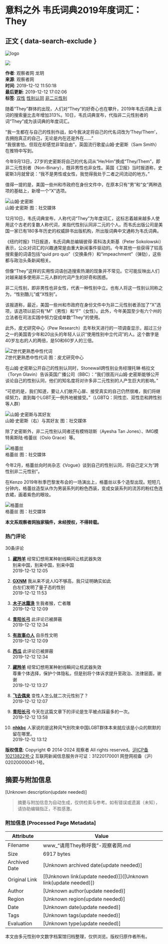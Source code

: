 # 意料之外 韦氏词典2019年度词汇：They

## 正文 { data-search-exclude }


![logo](../images/mian-logo.png)

![](https://i.guancha.cn/users/20191111101059446.jpg)

**作者**: 观察者网 龙玥  
**来源**: 观察者网  
**时间**: 2019-12-12 11:50:18  
**最后更新**: 2019-12-12 17:02:06  
**标签**: [双性](https://user.guancha.cn/main/search?click=news&keyword=%E5%8F%8C%E6%80%A7) [性别认同](https://user.guancha.cn/main/search?click=news&keyword=%E6%80%A7%E5%88%AB%E8%AE%A4%E5%90%8C) [非二元性别](https://user.guancha.cn/main/search?click=news&keyword=%E9%9D%9E%E4%BA%8C%E5%85%83%E6%80%A7%E5%88%AB)

随着“They”群体的出现，人们对“They”的好奇心也在攀升，2019年韦氏词典上该词的搜索量比去年增加313%。10日，韦氏词典宣布，代指非二元性别者的词“They”成为该词典的年度词汇。

“我一生都在与自己的性别作战，如今我决定将自己的代名词改为‘They/Them’，去拥抱真正的自己，无论是内在还是外在……”  
“我很害怕，但现在却感觉非常自由”，英国流行歌星山姆·史密斯（Sam Smith）在推特中写到。

今年9月13日，27岁的史密斯将自己的代名词从“He/Him”换成“They/Them”，即非二元性别者（Non-Binary），既非男性也非女性。英国《卫报》当时报道称，史密斯3月就曾说：“我不是男性或女性，我觉得我处于二者之间流动的地方。”

值得一提的是，美国一些州和市政府在身份文件中，在原本只有“男”和“女”两种选项的基础上，新增一个“X”选项。

![山姆·史密斯](https://i.guancha.cn/news/social/2019/12/12/20191212105204479.png)  
山姆·史密斯 图：社交媒体

12月10日，韦氏词典宣布，人称代词“They”为年度词汇，这标志着越来越多人使用这个古老的复数人称代词，来指代性别认同非二元的个人。而韦氏出版公司是美国一家已有180多年历史的权威辞书出版机构，所出版词典中文通称为韦氏词典。

《纽约时报》11日报道，韦氏词典总编辑彼得·索科洛夫斯基（Peter Sokolowski）表示，公众对词汇的兴趣通常是由重大新闻事件驱动的。今年其他一些获得了较高搜索量的词语包括“quid pro quo”（交换条件）和“impeachment”（弹劾），这些都与政治头条新闻相关。

但像“They”这样的实用性词语创造搜索热潮的现象并不常见。它可能反映出人们对越来越多使用非二元人群的代词产生的好奇和困惑。

非二元性别，即非男性也非女性，代表一种性别中立。也有人将这一性别认同称之为，“性别酷儿”或“X性别”。

该报道称，最近，美国一些州和市政府在身份文件中为非二元性别者添加了“X”选项，该选项以前只有“M”（男性）和“F”（女性）。此外，今年美国至少有六个州的立法者在司法实践中努力促成单数“They”的使用。

此外，皮尤研究中心（Pew Research）去年秋天进行的一项调查显示，超过三分之一的美国青少年和20出头的年轻人认识“使用性别中立代词”的人。这个数字是40岁左右的人的两倍，是50和60岁人的三倍。

![Z世代更熟悉中性代词](https://i.guancha.cn/news/external/2019/12/12/20191212105004748.png)  
Z世代更熟悉中性代词 图：皮尤研究中心

在山姆·史密斯公开自己的性别认同时，Stonewall跨性别业务经理托琳·格拉文（Toryn Glavin）告诉英国广播公司（BBC）：“我们很高兴山姆·史密斯能够公开谈论自己的性别认同，他们的知名度将对许多非二元性别的人产生巨大的影响。”

“可悲的是，我们知道，要让人们敞开心扉、接受真实的自己仍然很难，我们将继续努力，直到每个LGBT无一例外地被接受。”（LGBTQ：同性恋、双性恋和跨性别等人群）

![山姆·史密斯与其好友](https://i.guancha.cn/news/social/2019/12/12/20191212105311262.png)  
山姆·史密斯（右）与其好友 图：社交媒体

除了史密斯外，非二元性别认同者还有模特琼斯（Ayesha Tan Jones）、IMG模特奥斯陆·格蕾丝（Oslo Grace）等。

![格蕾丝](https://i.guancha.cn/news/social/2019/12/12/20191212105413616.png)  
格蕾丝 图：社交媒体

今年2月，格蕾丝向时尚杂志《Vogue》谈到自己的性别认同，将自己定义为“跨性别非二元性别”。

在Kenzo 2019年秋季巴黎发布会的一场演出上，格蕾丝以多个造型出现。短短几分钟内，格蕾丝造型从作为男装系列的粉色西装，变成女装系列的流苏的粉红色连衣裙，画着紫色的眼妆。

![格蕾丝](https://i.guancha.cn/news/social/2019/12/12/20191212105437773.jpg)  
格蕾丝 图：社交媒体

**本文系观察者网独家稿件，未经授权，不得转载。**

### 热门评论

30条评论

1. **[藏羚羊](https://user.guancha.cn/user/personal-homepage?uid=210264)** 经常幻想用某种射线瞬间让核武器失效  
   别来中国，别来中国，别来中国  
   2019-12-12 12:05

2. **[GXNM](https://user.guancha.cn/user/personal-homepage?uid=235383)** 我从来不说人IQ不够高，我只证明确实如此  
   白左们发明了量子态的性别  
   2019-12-12 11:53

3. **[木子冰霜涣](https://user.guancha.cn/user/personal-homepage?uid=624947)** 生我者猴，亡者雕  
   2019-12-12 12:09

4. **[青阳长弓](https://user.guancha.cn/user/personal-homepage?uid=222039)** 此评论已被屏蔽  
   2019-12-12 12:34

5. **[有故事の人](https://user.guancha.cn/user/personal-homepage?uid=26583)** 自杀性文明  
   2019-12-12 12:09

6. **[西瓜](https://user.guancha.cn/user/personal-homepage?uid=126139)** 此评论已被屏蔽  
   2019-12-12 12:34

7. **[藏羚羊](https://user.guancha.cn/user/personal-homepage?uid=210264)** 经常幻想用某种射线瞬间让核武器失效  
   尊重个体选择，保护个体隐私，但是别将个体诉求提升至政治、法律层面，谢谢  
   2019-12-12 13:27

8. **[飞去偶来](https://user.guancha.cn/user/personal-homepage?uid=240397)** 变性人怎么就二次元性别了？  
   2019-12-12 12:07

9. **[青阳长弓](https://user.guancha.cn/user/personal-homepage?uid=222039)** 今天在这篇文章下的评论是生平被点踩最多的一次。  
   2019-12-12 13:58

10. **[nhkbc](https://user.guancha.cn/user/personal-homepage?uid=573721)** 人家说的是这种风气别吹来中国LGBT群体本来就应该是小众的默默的留在哪里。  
    2019-12-12 13:12

**版权信息**: Copyright © 2014-2024 观察者 All rights reserved。[沪ICP备10213822号-2](https://beian.miit.gov.cn) 互联网新闻信息服务许可证：31220170001 网登网视备（沪）02020000041-1号。
<!-- tcd_original_link https://www.guancha.cn/internation/2019_12_12_528198.shtml -->


## 摘要与附加信息

<!-- tcd_abstract -->
[Unknown description(update needed)]
<!-- tcd_abstract_end -->

> 摘要与附加信息为自动生成，仅供检索与参考。如有错误或遗漏（未知），请协助编辑指正，不胜感激。

### 附加信息 [Processed Page Metadata]

| Attribute       | Value                                  |
|-----------------|----------------------------------------|
| Filename        | www_“请用They称呼我”-观察者网.md                             |
| Size            | 6917 bytes                           |
| Archived Date   | [Unknown archived date(update needed)]                             |
| Original Link   | [[Unknown link(update needed)]]([Unknown link(update needed)])                       |
| Author          | [Unknown author(update needed)]                               |
| Region          | [Unknown region(update needed)]                               |
| Date            | [Unknown date(update needed)]                                 |
| Tags            | [Unknown tags(update needed)]                                 |
| Evaluation            | [Unknown type(update needed)]                                 |
<!-- tcd_table_end -->

本文由多元性别中文数字档案馆归档整理，仅供浏览。版权归原作者所有。
